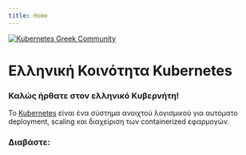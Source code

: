 ```yaml
---
title: Home
---
```


[<img src="https://kubernetes.gr/3I9jkTx.jpg" sftyle="max-width:15%;min-width:40px;float:right;" alt="Kubernetes Greek Community" />](https://kubernetes.gr)

# Ελληνική Κοινότητα Kubernetes

### Καλώς ήρθατε στον ελληνικό Κυβερνήτη!

To [Kubernetes](https://kubernetes.gr) είναι ένα σύστημα ανοιχτού λογισμικού για αυτόματο deployment, scaling και διαχείριση των containerized εφαρμογών. 

### Διαβάστε:

